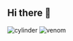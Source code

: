 ## Hi there 👋

<!--
**yongjooMoon/yongjooMoon** is a ✨ _special_ ✨ repository because its `README.md` (this file) appears on your GitHub profile.

Here are some ideas to get you started:

- 🔭 I’m currently working on ...
- 🌱 I’m currently learning ...
- 👯 I’m looking to collaborate on ...
- 🤔 I’m looking for help with ...
- 💬 Ask me about ...
- 📫 How to reach me: ...
- 😄 Pronouns: ...
- ⚡ Fun fact: ...
-->

![cylinder](https://capsule-render.vercel.app/api?type=cylinder&color=auto&text=Welcome&nbsp;to&nbsp;yongjooMoon&nbsp;GitHub&fontAlignY=45&fontSize=40&height=150&animation=blinking&desc=back-end&nbsp;Developer&descAlignY=70)
![venom](https://capsule-render.vercel.app/api?type=venom&height=200&text=Welcome&nbsp;to&nbsp;yongjooMoon&nbsp;GitHub\nback-end&nbsp;Developer&fontSize=70&color=0:8871e5,100:b678c4&stroke=b678c4)
